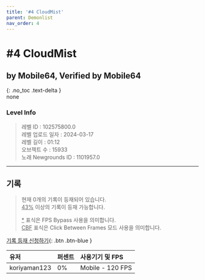 ```yaml
---   
title: '#4 CloudMist'   
parent: Demonlist   
nav_order: 4   
---
```

# #4 CloudMist   
## by Mobile64, Verified by Mobile64   
{: .no_toc .text-delta }   
none

### Level Info
> 레벨 ID : 102575800.0   
> 레벨 업로드 일자 : 2024-03-17   
> 레벨 길이 : 01:12   
> 오브젝트 수 : 15933   
> 노래 Newgrounds ID : 1101957.0   




---

## 기록   

> 현재 0개의 기록이 등재되어 있습니다.  
> <U>43%</U> 이상의 기록이 등재 가능합니다. 
>    
> <U>*</U> 표식은 FPS Bypass 사용을 의미합니다.   
> <U>CBF</U>  표식은 Click Between Frames 모드 사용을 의미합니다.   

[기록 등재 신청하기](https://gmdquackforum.site/submit.html){: .btn .btn-blue }   

| 유저         | 퍼센트             | 사용기기 및 FPS |   
|:-------------|:------------------|:---------------|   
| koriyaman123  | 0%               | Mobile - 120 FPS |   
